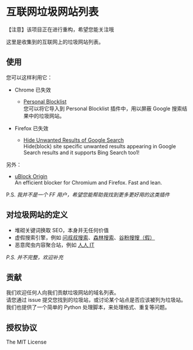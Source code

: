# 互联网垃圾网站列表

【注意】该项目正在进行重构，希望您能关注哦

这里是收集到的互联网上的垃圾网站列表。

## 使用
您可以这样利用它：

* Chrome 已失效
  * [Personal Blocklist](https://chrome.google.com/webstore/detail/nolijncfnkgaikbjbdaogikpmpbdcdef)    
    您可以将它导入到 Personal Blocklist 插件中，用以屏蔽 Google 搜索结果中的垃圾网站。  

* Firefox 已失效
  * [Hide Unwanted Results of Google Search](https://addons.mozilla.org/en-US/firefox/addon/hide-unwanted-results-of-go/)  
    Hide(block) site specific unwanted results appearing in Google Search results and it supports Bing Search too1!  

另外：
* [uBlock Origin](https://github.com/gorhill/uBlock)  
  An efficient blocker for Chromium and Firefox. Fast and lean.  

P.S.
*我并不是一个 FF 用户，希望您能帮助我找到更多更好用的这类插件*

## 对垃圾网站的定义

* 堆砌关键词换取 SEO，本身并无任何价值
* 虚假搜索引擎，例如 [问叔叔搜索](http://wenshushu.com/?q=abc)、[森林搜索](http://senlinso.com/k/abc)、[谷粉搜搜（假）](http://gfsoso.99lb.net/)
* 恶意爬虫内容聚合站，例如 [人人 IT](http://fanli7.net/index.html)

*P.S. 并不完整，欢迎补充*

## 贡献

我们欢迎任何人向我们贡献垃圾网站的域名列表。  
请您通过 issue 提交您找到的垃圾站，或讨论某个站点是否应该被列为垃圾站。
我们也提供了一个简单的 Python 处理脚本，来处理格式、重复等问题。

## 授权协议

The MIT License
